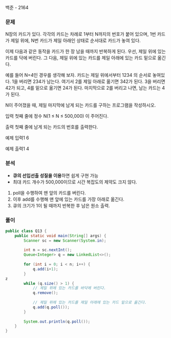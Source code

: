 백준 - 2164

### 문제
N장의 카드가 있다. 각각의 카드는 차례로 1부터 N까지의 번호가 붙어 있으며, 1번 카드가 제일 위에, N번 카드가 제일 아래인 상태로 순서대로 카드가 놓여 있다.
 
이제 다음과 같은 동작을 카드가 한 장 남을 때까지 반복하게 된다. 우선, 제일 위에 있는 카드를 닥에 버린다. 그 다음, 제일 위에 있는 카드를 제일 아래에 있는 카드 밑으로 옮긴다.
 
예를 들어 N=4인 경우를 생각해 보자. 카드는 제일 위에서부터 1234 의 순서로 놓여있다. 1을 버리면 234가 남는다. 여기서 2를 제일 아래로 옮기면 342가 된다.
3을 버리면 42가 되고, 4를 밑으로 옮기면 24가 된다. 마지막으로 2를 버리고 나면, 남는 카드는 4가 된다.
 
N이 주어졌을 때, 제일 마지막에 남게 되는 카드를 구하는 프로그램을 작성하시오.
 
  입력
  첫째 줄에 정수 N(1 ≤ N ≤ 500,000) 이 주어진다.
 
  출력
  첫째 줄에 남게 되는 카드의 번호를 출력한다.
 
  예제 입력1
  6
 
  예제 출력1
  4

### 분석

* **큐의 선입선출 성질을 이용**하면 쉽게 구현 가능
* 최대 카드 개수가 500,000이므로 시간 복잡도의 제약도 크지 않다.

1. poll을 수행하여 맨 앞의 카드를 버린다.
2. 이후 add를 수행해 맨 앞에 있는 카드를 가장 아래로 옮긴다.
3. 큐의 크기가 1이 될 때까지 반복한 후 남은 원소 출력.

### 풀이
```java
public class Q13 {  
    public static void main(String[] args) {  
        Scanner sc = new Scanner(System.in);  
  
        int n = sc.nextInt();  
        Queue<Integer> q = new LinkedList<>();  
  
        for (int i = 0; i < n; i++) {  
            q.add(i+1);  
        }  
z  
        while (q.size() > 1) {  
            // 제일 위에 있는 카드를 바닥에 버린다.  
            q.remove();  
  
            // 제일 위에 있는 카드를 제일 아래에 있는 카드 밑으로 옮긴다.  
            q.add(q.poll());  
        }  
  
        System.out.println(q.poll());  
    }  
}
```